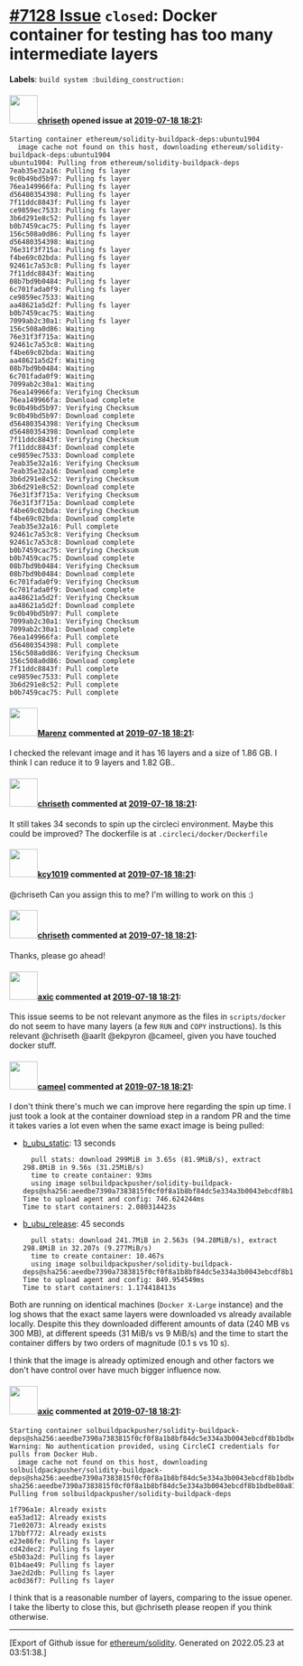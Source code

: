 # [\#7128 Issue](https://github.com/ethereum/solidity/issues/7128) `closed`: Docker container for testing has too many intermediate layers
**Labels**: `build system :building_construction:`


#### <img src="https://avatars.githubusercontent.com/u/9073706?v=4" width="50">[chriseth](https://github.com/chriseth) opened issue at [2019-07-18 18:21](https://github.com/ethereum/solidity/issues/7128):

```
Starting container ethereum/solidity-buildpack-deps:ubuntu1904
  image cache not found on this host, downloading ethereum/solidity-buildpack-deps:ubuntu1904
ubuntu1904: Pulling from ethereum/solidity-buildpack-deps
7eab35e32a16: Pulling fs layer
9c0b49bd5b97: Pulling fs layer
76ea149966fa: Pulling fs layer
d56480354398: Pulling fs layer
7f11ddc8843f: Pulling fs layer
ce9859ec7533: Pulling fs layer
3b6d291e8c52: Pulling fs layer
b0b7459cac75: Pulling fs layer
156c508a0d86: Pulling fs layer
d56480354398: Waiting
76e31f3f715a: Pulling fs layer
f4be69c02bda: Pulling fs layer
92461c7a53c8: Pulling fs layer
7f11ddc8843f: Waiting
08b7bd9b0484: Pulling fs layer
6c701fada0f9: Pulling fs layer
ce9859ec7533: Waiting
aa48621a5d2f: Pulling fs layer
b0b7459cac75: Waiting
7099ab2c30a1: Pulling fs layer
156c508a0d86: Waiting
76e31f3f715a: Waiting
92461c7a53c8: Waiting
f4be69c02bda: Waiting
aa48621a5d2f: Waiting
08b7bd9b0484: Waiting
6c701fada0f9: Waiting
7099ab2c30a1: Waiting
76ea149966fa: Verifying Checksum
76ea149966fa: Download complete
9c0b49bd5b97: Verifying Checksum
9c0b49bd5b97: Download complete
d56480354398: Verifying Checksum
d56480354398: Download complete
7f11ddc8843f: Verifying Checksum
7f11ddc8843f: Download complete
ce9859ec7533: Download complete
7eab35e32a16: Verifying Checksum
7eab35e32a16: Download complete
3b6d291e8c52: Verifying Checksum
3b6d291e8c52: Download complete
76e31f3f715a: Verifying Checksum
76e31f3f715a: Download complete
f4be69c02bda: Verifying Checksum
f4be69c02bda: Download complete
7eab35e32a16: Pull complete
92461c7a53c8: Verifying Checksum
92461c7a53c8: Download complete
b0b7459cac75: Verifying Checksum
b0b7459cac75: Download complete
08b7bd9b0484: Verifying Checksum
08b7bd9b0484: Download complete
6c701fada0f9: Verifying Checksum
6c701fada0f9: Download complete
aa48621a5d2f: Verifying Checksum
aa48621a5d2f: Download complete
9c0b49bd5b97: Pull complete
7099ab2c30a1: Verifying Checksum
7099ab2c30a1: Download complete
76ea149966fa: Pull complete
d56480354398: Pull complete
156c508a0d86: Verifying Checksum
156c508a0d86: Download complete
7f11ddc8843f: Pull complete
ce9859ec7533: Pull complete
3b6d291e8c52: Pull complete
b0b7459cac75: Pull complete
```

#### <img src="https://avatars.githubusercontent.com/u/424752?u=038e104b849efd16f076b671ef6c46af7073bfa7&v=4" width="50">[Marenz](https://github.com/Marenz) commented at [2019-07-18 18:21](https://github.com/ethereum/solidity/issues/7128#issuecomment-516749939):

I checked the relevant image and it has 16 layers and a size of 1.86 GB.
I think I can reduce it to 9 layers and 1.82 GB..

#### <img src="https://avatars.githubusercontent.com/u/9073706?v=4" width="50">[chriseth](https://github.com/chriseth) commented at [2019-07-18 18:21](https://github.com/ethereum/solidity/issues/7128#issuecomment-537460204):

It still takes 34 seconds to spin up the circleci environment. Maybe this could be improved?
The dockerfile is at `.circleci/docker/Dockerfile`

#### <img src="https://avatars.githubusercontent.com/u/4436335?u=1540012ccbeb24ea03151bb18151c016e3d394a7&v=4" width="50">[kcy1019](https://github.com/kcy1019) commented at [2019-07-18 18:21](https://github.com/ethereum/solidity/issues/7128#issuecomment-541465452):

@chriseth Can you assign this to me? I'm willing to work on this :)

#### <img src="https://avatars.githubusercontent.com/u/9073706?v=4" width="50">[chriseth](https://github.com/chriseth) commented at [2019-07-18 18:21](https://github.com/ethereum/solidity/issues/7128#issuecomment-542179043):

Thanks, please go ahead!

#### <img src="https://avatars.githubusercontent.com/u/20340?v=4" width="50">[axic](https://github.com/axic) commented at [2019-07-18 18:21](https://github.com/ethereum/solidity/issues/7128#issuecomment-719812017):

This issue seems to be not relevant anymore as the files in `scripts/docker` do not seem to have many layers (a few `RUN` and `COPY` instructions). Is this relevant @chriseth @aarlt @ekpyron @cameel, given you have touched docker stuff.

#### <img src="https://avatars.githubusercontent.com/u/137030?v=4" width="50">[cameel](https://github.com/cameel) commented at [2019-07-18 18:21](https://github.com/ethereum/solidity/issues/7128#issuecomment-719840365):

I don't think there's much we can improve here regarding the spin up time. I just took a look at the container download step in a random PR and the time it takes varies a lot even when the same exact image is being pulled:

- [b_ubu_static](https://app.circleci.com/pipelines/github/ethereum/solidity/9706/workflows/cf1340e3-a445-4952-9896-b2d3bb8a8fb5/jobs/484446): 13 seconds
    ```
      pull stats: download 299MiB in 3.65s (81.9MiB/s), extract 298.8MiB in 9.56s (31.25MiB/s)
      time to create container: 93ms
      using image solbuildpackpusher/solidity-buildpack-deps@sha256:aeedbe7390a7383815f0cf0f8a1b8bf84dc5e334a3b0043ebcdf8b1bdbe80a81
    Time to upload agent and config: 746.624244ms
    Time to start containers: 2.080314423s
    ```
- [b_ubu_release](https://app.circleci.com/pipelines/github/ethereum/solidity/9706/workflows/cf1340e3-a445-4952-9896-b2d3bb8a8fb5/jobs/484450): 45 seconds
    ```
      pull stats: download 241.7MiB in 2.563s (94.28MiB/s), extract 298.8MiB in 32.207s (9.277MiB/s)
      time to create container: 10.467s
      using image solbuildpackpusher/solidity-buildpack-deps@sha256:aeedbe7390a7383815f0cf0f8a1b8bf84dc5e334a3b0043ebcdf8b1bdbe80a81
    Time to upload agent and config: 849.954549ms
    Time to start containers: 1.174418413s
    ```

Both are running on identical machines (`Docker X-Large` instance) and the log shows that the exact same layers were downloaded vs already available locally. Despite this they downloaded different amounts of data (240 MB vs 300 MB), at different speeds (31 MiB/s vs 9 MiB/s) and the time to start the container differs by two orders of magnitude (0.1 s vs 10 s).

I think that the image is already optimized enough and other factors we don't have control over have much bigger influence now.

#### <img src="https://avatars.githubusercontent.com/u/20340?v=4" width="50">[axic](https://github.com/axic) commented at [2019-07-18 18:21](https://github.com/ethereum/solidity/issues/7128#issuecomment-719842571):

```
Starting container solbuildpackpusher/solidity-buildpack-deps@sha256:aeedbe7390a7383815f0cf0f8a1b8bf84dc5e334a3b0043ebcdf8b1bdbe80a81
Warning: No authentication provided, using CircleCI credentials for pulls from Docker Hub.
  image cache not found on this host, downloading solbuildpackpusher/solidity-buildpack-deps@sha256:aeedbe7390a7383815f0cf0f8a1b8bf84dc5e334a3b0043ebcdf8b1bdbe80a81
sha256:aeedbe7390a7383815f0cf0f8a1b8bf84dc5e334a3b0043ebcdf8b1bdbe80a81: Pulling from solbuildpackpusher/solidity-buildpack-deps

1f796a1e: Already exists 
ea53ad12: Already exists 
71e02073: Already exists 
17bbf772: Already exists 
e23e86fe: Pulling fs layer 
cd42dec2: Pulling fs layer 
e5b03a2d: Pulling fs layer 
01b4ae49: Pulling fs layer 
3ae2d2db: Pulling fs layer 
ac0d36f7: Pulling fs layer 
```

I think that is a reasonable number of layers, comparing to the issue opener. I take the liberty to close this, but @chriseth please reopen if you think otherwise.


-------------------------------------------------------------------------------



[Export of Github issue for [ethereum/solidity](https://github.com/ethereum/solidity). Generated on 2022.05.23 at 03:51:38.]
